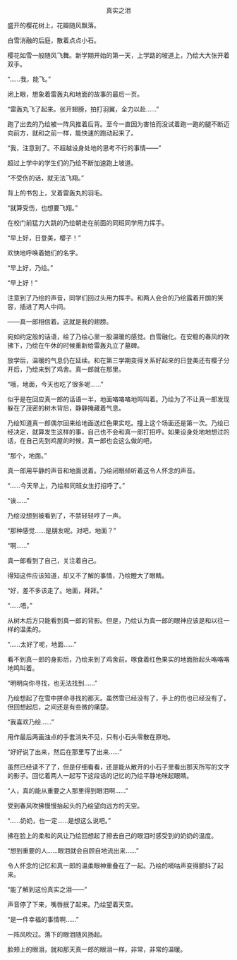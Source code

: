 <p align="center">真实之泪</p>

盛开的樱花树上，花瓣随风飘落。

白雪消融的后庭，散着点点小石。

樱花如雪一般随风飞舞。新学期开始的第一天，上学路的坡道上，乃绘大大张开着双手。

“……我，能飞。”

闭上眼，想象着雷轰丸和地面的故事的最后一页。

“雷轰丸飞了起来。张开翅膀，拍打羽翼，全力以赴……”

跑了出去的乃绘被一阵风推着后背。至今一直因为害怕而没试着跑一跑的腿不断迈向前方，就和之前一样，能快速的跑动起来了。

“我，注意到了。不超越设身处地的思考不行的事情——”

超过上学中的学生们的乃绘不断加速跑上坡道。

“不受伤的话，就无法飞翔。”

背上的书包上，叉着雷轰丸的羽毛。

“就算受伤，也想要飞翔。”

在校门前猛力大跳的乃绘朝走在前面的同班同学用力挥手。

“早上好，日登美，樱子！”

欢快地呼唤着她们的名字。

“早上好，乃绘。”

“早上好！”

注意到了乃绘的声音，同学们回过头用力挥手。和两人会合的乃绘露着开朗的笑容，插进了两人中间。

——真一郎相信着。这就是我的翅膀。

宛如约定般的话语，给了乃绘心里一股温暖的感觉。白雪融化。在安稳的春风的吹拂下，乃绘在午休的时候重新给雷轰丸立了墓碑。

放学后，温暖的气息仍在延续。和在第三学期变得关系好起来的日登美还有樱子分开后，乃绘来到了鸡舍。真一郎就在那里。

“哦，地面，今天也吃了很多呢……”

似乎是在回应真一郎的话语一半，地面咯咯咯地鸣叫着。乃绘为了不让真一郎发现躲在了茂密的树木背后，静静掩藏着气息。

乃绘知道真一郎偶尔回来给地面送红色果实吃。撞上这个场面还是第一次。乃绘已经决定，就算发生这样的事，自己也不会和真一郎打招呼。如果设身处地地想过的话，在自己先到鸡屋的时候，真一郎也会这么做的吧，

“那个，地面。”

真一郎用平静的声音和地面说着。乃绘闭眼倾听着这令人怀念的声音。

“……今天早上，乃绘和同班女生打招呼了。”

“诶……”

乃绘没想到被看到了，不禁轻轻哼了一声。

“那种感觉……是朋友呢。对吧，地面？”

“啊……”

真一郎看到了自己，关注着自己。

得知这件应该知道，却又不了解的事情，乃绘瞪大了眼睛。

“好，差不多该走了。地面，拜拜。”

“……唔。”

从树木后方只能看到真一郎的背影。但是，乃绘认为真一郎的眼神应该是和以往一样的温柔的。

“……太好了呢，地面……”

看不到真一郎的身影后，乃绘来到了鸡舍前。啄食着红色果实的地面抬起头咯咯咯地鸣叫着。

“明明向你寻找，也无法找到……”

乃绘想起了在雪中拼命寻找的那天。虽然雪已经没有了，手上的伤也已经没有了，但回想起后，之间还是有些微的痛楚。

“我喜欢乃绘……”

用作最后两画浊点的手套消失不见，只有小石头零散在原地。

“好好说了出来，然后在那里写了出来……”

虽然已经读不了了，但是仔细看看，还是能从散开的小石子里看出那天所写的文字的影子。回忆着两人一起写下这段话的记忆的乃绘平静地咪起眼睛。

“人，真的能从重要之人那里得到眼泪啊……”

受到春风吹拂慢慢抬起头的乃绘望向远方的天空。

“……奶奶，也一定……是想这么说吧。”

拂在脸上的柔和的风让乃绘回想起了擦去自己的眼泪时感受到的奶奶的温度。

“想到重要的人……眼泪就会自顾自地流出来……”

令人怀念的记忆和真一郎的温柔眼神重叠在了一起。乃绘的嘀咕声变得颤抖了起来。

“能了解到这份真实之泪——”

声音停了下来，嘴唇抿了起来。乃绘望着天空。

“是一件幸福的事情啊……”

一阵风吹过。落下的眼泪随风扬起。

脸颊上的眼泪，就和那天真一郎的眼泪一样，非常，非常的温暖。

